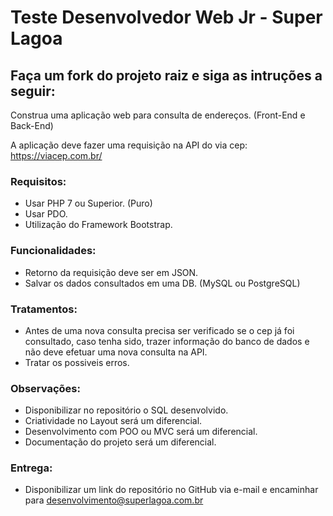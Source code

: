 # Teste Desenvolvedor Web Jr - Super Lagoa

## Faça um fork do projeto raiz e siga as intruções a seguir:

Construa uma aplicação web para consulta de endereços. (Front-End e Back-End)

A aplicação deve fazer uma requisição na API do via cep: https://viacep.com.br/

### Requisitos:
  * Usar PHP 7 ou Superior. (Puro)
  * Usar PDO.
  * Utilização do Framework Bootstrap.

### Funcionalidades:
  * Retorno da requisição deve ser em JSON.
  * Salvar os dados consultados em uma DB. (MySQL ou PostgreSQL)
  
### Tratamentos:
  * Antes de uma nova consulta precisa ser verificado se o cep já foi consultado, caso tenha sido, trazer informação do banco de dados e não deve efetuar uma nova consulta na API.
  * Tratar os possiveis erros.
  
### Observações: 
  * Disponibilizar no repositório o SQL desenvolvido.
  * Criatividade no Layout será um diferencial.
  * Desenvolvimento com POO ou MVC será um diferencial.
  * Documentação do projeto será um diferencial.

### Entrega: 
 * Disponibilizar um link do repositório no GitHub via e-mail e encaminhar para desenvolvimento@superlagoa.com.br
